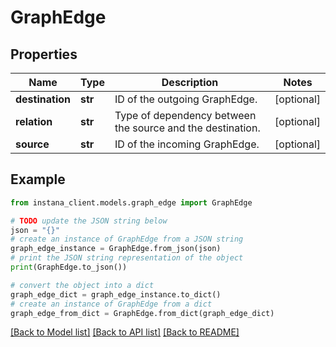 # GraphEdge


## Properties

Name | Type | Description | Notes
------------ | ------------- | ------------- | -------------
**destination** | **str** | ID of the outgoing GraphEdge. | [optional] 
**relation** | **str** | Type of dependency between the source and the destination. | [optional] 
**source** | **str** | ID of the incoming GraphEdge. | [optional] 

## Example

```python
from instana_client.models.graph_edge import GraphEdge

# TODO update the JSON string below
json = "{}"
# create an instance of GraphEdge from a JSON string
graph_edge_instance = GraphEdge.from_json(json)
# print the JSON string representation of the object
print(GraphEdge.to_json())

# convert the object into a dict
graph_edge_dict = graph_edge_instance.to_dict()
# create an instance of GraphEdge from a dict
graph_edge_from_dict = GraphEdge.from_dict(graph_edge_dict)
```
[[Back to Model list]](../README.md#documentation-for-models) [[Back to API list]](../README.md#documentation-for-api-endpoints) [[Back to README]](../README.md)


